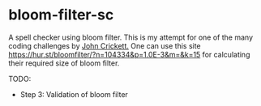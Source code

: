 # bloom-filter-sc

A spell checker using bloom filter. This is my attempt for one of the many coding challenges by [John Crickett.](https://codingchallenges.fyi/challenges/challenge-bloom)
One can use this site https://hur.st/bloomfilter/?n=104334&p=1.0E-3&m=&k=15 for calculating their required size of bloom filter.

TODO:
- Step 3: Validation of bloom filter
